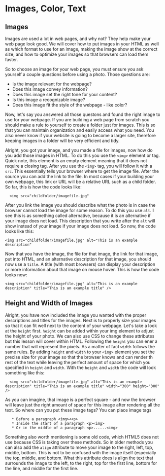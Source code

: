 # Images, Color, Text #
## Images ## 
Images are used a lot in web pages, and why not? They help make your web page look good. We will cover how to put images in your HTML as well as which format to use for an image, making the image show at the correct size, and how to optimize your images so that browsers can load them faster. 

So to choose an image for your web page, you must ensure you ask yourself a couple questions before using a photo. Those questions are: 
 * Is the image relevant for the webpage? 
 * Does this image convey information?
 * Does this image set the right tone for your content?
 * Is this image a recognizable image? 
 * Does this image fit the style of the webpage - like color? 

Now, let's say you answered all those questons and found the right image to use for your webpage. If you are building a web page from scratch you should make a rule to yourself to create a folder just for images. This is so that you can maintain organization and easily access what you need. You also never know if your website is going to become a larger site, therefore keeping images in a folder will be very efficient and tidy. 

Alright, you got your image, and you made a file for images, now how do you add those images in HTML. To do this you use the `<img>` element or tag. Quick note, this element is an empty element meaning that it does not require a closing tag. 
After you use the `<img>` tag, you will follow it with a `src`. This essentially tells your browser where to get the image file. After the source you can add the link to the file. In most cases if your building your own webpage, this link or URL will be a relative URL such as a child folder. So far, this is how the code looks like: 

      <img src="childfolder/imagefile.jpg" 
      
After you link the image you should describe what the photo is in case the browser cannot load the image for some reason. To do this you use `alt`. I see this is as something called alternative, because it is an alternative if your image does not load. This description that you write after the `alt` will show instead of your image if your image does not load. So now, the code looks like this: 

    <img src="childfolder/imagefile.jpg" alt="This is an example description" 
    
    
Now that you have the image, the file for that image, the link for that image, put into HTML, and an alternative description for that image, you should now use a `title`. A title (with most browsers) can display your description or more information about that image on mouse hover. This is how the code looks now: 

    
    <img src="childfolder/imagefile.jpg" alt="This is an example description" title="This is an example title" />
    
## Height and Width of Images ## 
Alright, you have now included the image you wanted with the proper descriptions and titles for the images. Next is to properly size your images so that it can fit well next to the content of your webpage. Let's take a look at the `height` first. 
`height` can be added within your img element to adjust the height of your photo. We can also use CSS to change these attributes but this lesson will cover within HTML. Following the `height` you can ener a number that will represent the pixels. As a matter of fact `width` follows the same rules. By adding `height` and `width` to your `<img>` element you set the precise size for your image so that the browser knows and can render th rest of the text while leaving the perfect amount of space for which you specified in `height` and `width`. With the `height` and `width` the code will look something like this:

      <img src="childfolder/imagefile.jpg" alt="This is an example description" title="This is an example title" width="300" height="300" />
      
 As you can imagine, that image is a perfect square - and now the browser will leave just the right amount of space for this image after rendering all the text. 
 So where can you put these image tags? You can place image tags 
 
       * Before a paragraph <img><<p> 
       * Inside the start of a paragraph <p><img>
       * Or in the middle of a paragraph <p>......<img>

Something also worth mentioning is some old code, which HTML5 does not use because CSS is taking over these methods. So in older methods you can also add the `align` attribute to move your image to the right, left, top, middle, bottom. This is not to be confused with the image itself (especially the top, middle, and bottom. What this attribute does is align the text that surrounds the image to the left, to the right, top for the first line, bottom for the line, and middle for the first line. 


